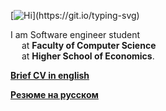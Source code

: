[![Hi](https://readme-typing-svg.herokuapp.com?font=Fira+Code&weight=700&size=22&duration=1000&color=4761F7&background=2771FF1B&vCenter=true&multiline=true&repeat=false&width=435&height=70&lines=fmt.Println(%22hi!%22);defer+fmt.Println(%22bye!%22))](https://git.io/typing-svg)

I am Software engineer student <br/>
&emsp; at **Faculty of Computer Science** <br/>
&emsp; at **Higher School of Economics**.

[**Brief CV in english**](CV_simplified.pdf)

[**Резюме на русском**](Резюме.pdf)
